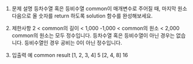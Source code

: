 1. 문제 설명
   등차수열 혹은 등비수열 common이 매개변수로 주어질 때, 마지막 원소 다음으로 올 숫자를 return 하도록 solution 함수를 완성해보세요.

2. 제한사항
   2 < common의 길이 < 1,000
   -1,000 < common의 원소 < 2,000
   common의 원소는 모두 정수입니다.
   등차수열 혹은 등비수열이 아닌 경우는 없습니다.
   등비수열인 경우 공비는 0이 아닌 정수입니다.

3. 입출력 예
   common result
   [1, 2, 3, 4] 5
   [2, 4, 8] 16

